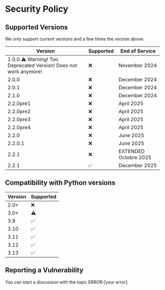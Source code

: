 # Security Policy

## Supported Versions

We only support current versions and a few times the version above.

| Version | Supported          | End of Service |
| ------- | ------------------ | -------------- |
| 1.0.0 ⚠️ Warning! Too Deprecated Version! Does not work anymore!   | :x:                | November 2024|
| 2.0.0   | :x:                | December 2024|
| 2.0.1   | :x: | December 2024 |
| 2.1.0   | :x: | December 2024 |
| 2.2.0pre1   | :x: | April 2025 |
| 2.2.0pre2   | :x: | April 2025 |
| 2.2.0pre3   | :x: | April 2025 |
| 2.2.0pre4   | :x: | April 2025 |
| 2.2.0   | :x: | June 2025 |
| 2.2.0.1   | :x: | June 2025 |
| 2.2.1   | :x: | EXTENDED Octobre 2025 |
| 2.2.1   | :white_check_mark: | December 2025 |
## Compatibility with Python versions

| Version | Supported          |
| ------- | ------------------ |
|  2.0+ | :x:                |
|  3.0+  | ⚠️            |
|  3.9  | :white_check_mark: |
| 3.10   | :white_check_mark: |
|  3.11  | :white_check_mark: |
| 3.12   | :white_check_mark: |
| 3.13   | :white_check_mark: |

## Reporting a Vulnerability

You can start a discussion with the topic ERROR:{your error].
